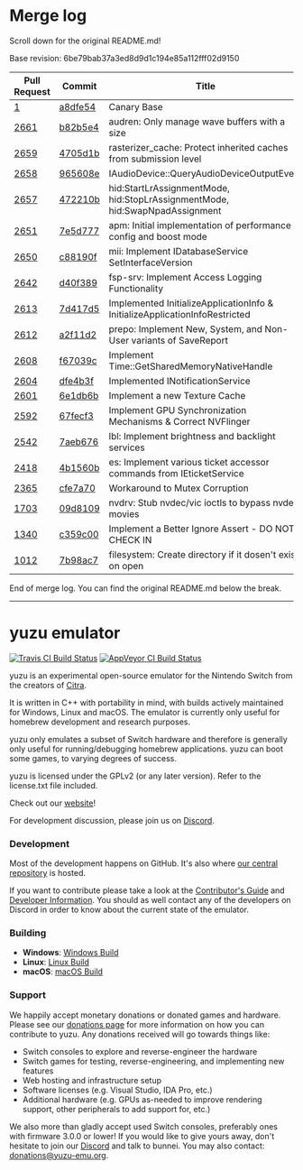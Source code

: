 # Merge log

Scroll down for the original README.md!

Base revision: 6be79bab37a3ed8d9d1c194e85a112fff02d9150

|Pull Request|Commit|Title|Author|Merged?|
|----|----|----|----|----|
|[1](https://github.com/yuzu-emu/yuzu-canary/pull/1)|[a8dfe54](https://github.com/yuzu-emu/yuzu-canary/pull/1/files/)|Canary Base|[chris062689](https://github.com/chris062689)|Yes|
|[2661](https://github.com/yuzu-emu/yuzu/pull/2661)|[b82b5e4](https://github.com/yuzu-emu/yuzu/pull/2661/files/)|audren: Only manage wave buffers with a size|[ogniK5377](https://github.com/ogniK5377)|Yes|
|[2659](https://github.com/yuzu-emu/yuzu/pull/2659)|[4705d1b](https://github.com/yuzu-emu/yuzu/pull/2659/files/)|rasterizer_cache: Protect inherited caches from submission level|[FernandoS27](https://github.com/FernandoS27)|Yes|
|[2658](https://github.com/yuzu-emu/yuzu/pull/2658)|[965608e](https://github.com/yuzu-emu/yuzu/pull/2658/files/)|IAudioDevice::QueryAudioDeviceOutputEvent|[ogniK5377](https://github.com/ogniK5377)|Yes|
|[2657](https://github.com/yuzu-emu/yuzu/pull/2657)|[472210b](https://github.com/yuzu-emu/yuzu/pull/2657/files/)|hid:StartLrAssignmentMode, hid:StopLrAssignmentMode, hid:SwapNpadAssignment|[ogniK5377](https://github.com/ogniK5377)|Yes|
|[2651](https://github.com/yuzu-emu/yuzu/pull/2651)|[7e5d777](https://github.com/yuzu-emu/yuzu/pull/2651/files/)|apm: Initial implementation of performance config and boost mode|[DarkLordZach](https://github.com/DarkLordZach)|Yes|
|[2650](https://github.com/yuzu-emu/yuzu/pull/2650)|[c88190f](https://github.com/yuzu-emu/yuzu/pull/2650/files/)|mii: Implement IDatabaseService SetInterfaceVersion|[DarkLordZach](https://github.com/DarkLordZach)|Yes|
|[2642](https://github.com/yuzu-emu/yuzu/pull/2642)|[d40f389](https://github.com/yuzu-emu/yuzu/pull/2642/files/)|fsp-srv: Implement Access Logging Functionality|[DarkLordZach](https://github.com/DarkLordZach)|Yes|
|[2613](https://github.com/yuzu-emu/yuzu/pull/2613)|[7d417d5](https://github.com/yuzu-emu/yuzu/pull/2613/files/)|Implemented InitializeApplicationInfo & InitializeApplicationInfoRestricted|[ogniK5377](https://github.com/ogniK5377)|Yes|
|[2612](https://github.com/yuzu-emu/yuzu/pull/2612)|[a2f11d2](https://github.com/yuzu-emu/yuzu/pull/2612/files/)|prepo: Implement New, System, and Non-User variants of SaveReport|[DarkLordZach](https://github.com/DarkLordZach)|Yes|
|[2608](https://github.com/yuzu-emu/yuzu/pull/2608)|[f67039c](https://github.com/yuzu-emu/yuzu/pull/2608/files/)|Implement Time::GetSharedMemoryNativeHandle|[ogniK5377](https://github.com/ogniK5377)|Yes|
|[2604](https://github.com/yuzu-emu/yuzu/pull/2604)|[dfe4b3f](https://github.com/yuzu-emu/yuzu/pull/2604/files/)|Implemented INotificationService|[ogniK5377](https://github.com/ogniK5377)|Yes|
|[2601](https://github.com/yuzu-emu/yuzu/pull/2601)|[6e1db6b](https://github.com/yuzu-emu/yuzu/pull/2601/files/)|Implement a new Texture Cache|[FernandoS27](https://github.com/FernandoS27)|Yes|
|[2592](https://github.com/yuzu-emu/yuzu/pull/2592)|[67fecf3](https://github.com/yuzu-emu/yuzu/pull/2592/files/)|Implement GPU Synchronization Mechanisms & Correct NVFlinger|[FernandoS27](https://github.com/FernandoS27)|Yes|
|[2542](https://github.com/yuzu-emu/yuzu/pull/2542)|[7aeb676](https://github.com/yuzu-emu/yuzu/pull/2542/files/)|lbl: Implement brightness and backlight services|[DarkLordZach](https://github.com/DarkLordZach)|Yes|
|[2418](https://github.com/yuzu-emu/yuzu/pull/2418)|[4b1560b](https://github.com/yuzu-emu/yuzu/pull/2418/files/)|es: Implement various ticket accessor commands from IEticketService|[DarkLordZach](https://github.com/DarkLordZach)|Yes|
|[2365](https://github.com/yuzu-emu/yuzu/pull/2365)|[cfe7a70](https://github.com/yuzu-emu/yuzu/pull/2365/files/)|Workaround to Mutex Corruption|[FernandoS27](https://github.com/FernandoS27)|Yes|
|[1703](https://github.com/yuzu-emu/yuzu/pull/1703)|[09d8109](https://github.com/yuzu-emu/yuzu/pull/1703/files/)|nvdrv: Stub nvdec/vic ioctls to bypass nvdec movies|[DarkLordZach](https://github.com/DarkLordZach)|Yes|
|[1340](https://github.com/yuzu-emu/yuzu/pull/1340)|[c359c00](https://github.com/yuzu-emu/yuzu/pull/1340/files/)|Implement a Better Ignore Assert - DO NOT CHECK IN|[FernandoS27](https://github.com/FernandoS27)|Yes|
|[1012](https://github.com/yuzu-emu/yuzu/pull/1012)|[7b98ac7](https://github.com/yuzu-emu/yuzu/pull/1012/files/)|filesystem: Create directory if it dosen't exist on open|[DarkLordZach](https://github.com/DarkLordZach)|Yes|


End of merge log. You can find the original README.md below the break.

------

yuzu emulator
=============
[![Travis CI Build Status](https://travis-ci.org/yuzu-emu/yuzu.svg?branch=master)](https://travis-ci.org/yuzu-emu/yuzu)
[![AppVeyor CI Build Status](https://ci.appveyor.com/api/projects/status/77k97svb2usreu68?svg=true)](https://ci.appveyor.com/project/bunnei/yuzu)

yuzu is an experimental open-source emulator for the Nintendo Switch from the creators of [Citra](https://citra-emu.org/).

It is written in C++ with portability in mind, with builds actively maintained for Windows, Linux and macOS. The emulator is currently only useful for homebrew development and research purposes.

yuzu only emulates a subset of Switch hardware and therefore is generally only useful for running/debugging homebrew applications. yuzu can boot some games, to varying degrees of success.

yuzu is licensed under the GPLv2 (or any later version). Refer to the license.txt file included.

Check out our [website](https://yuzu-emu.org/)!

For development discussion, please join us on [Discord](https://discord.gg/XQV6dn9).

### Development

Most of the development happens on GitHub. It's also where [our central repository](https://github.com/yuzu-emu/yuzu) is hosted.

If you want to contribute please take a look at the [Contributor's Guide](CONTRIBUTING.md) and [Developer Information](https://github.com/yuzu-emu/yuzu/wiki/Developer-Information). You should as well contact any of the developers on Discord in order to know about the current state of the emulator.

### Building

* __Windows__: [Windows Build](https://github.com/yuzu-emu/yuzu/wiki/Building-For-Windows)
* __Linux__: [Linux Build](https://github.com/yuzu-emu/yuzu/wiki/Building-For-Linux)
* __macOS__: [macOS Build](https://github.com/yuzu-emu/yuzu/wiki/Building-for-macOS)


### Support
We happily accept monetary donations or donated games and hardware. Please see our [donations page](https://yuzu-emu.org/donate/) for more information on how you can contribute to yuzu. Any donations received will go towards things like:
* Switch consoles to explore and reverse-engineer the hardware
* Switch games for testing, reverse-engineering, and implementing new features
* Web hosting and infrastructure setup
* Software licenses (e.g. Visual Studio, IDA Pro, etc.)
* Additional hardware (e.g. GPUs as-needed to improve rendering support, other peripherals to add support for, etc.)

We also more than gladly accept used Switch consoles, preferably ones with firmware 3.0.0 or lower! If you would like to give yours away, don't hesitate to join our [Discord](https://discord.gg/VXqngT3) and talk to bunnei. You may also contact: donations@yuzu-emu.org.
